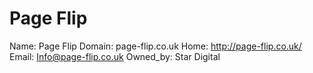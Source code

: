 
# Page Flip

Name: Page Flip
Domain: page-flip.co.uk
Home: http://page-flip.co.uk/
Email: Info@page-flip.co.uk
Owned_by: Star Digital
